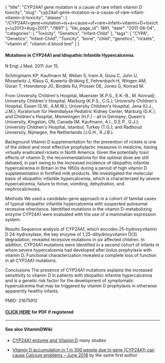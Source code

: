 {
    "title": "CYP24A1 gene mutation is a cause of rare infant vitamin D toxicity",
    "slug": "cyp24a1-gene-mutation-is-a-cause-of-rare-infant-vitamin-d-toxicity",
    "aliases": [
        "/CYP24A1+gene+mutation+is+a+cause+of+rare+infant+vitamin+D+toxicity+\u2013+Aug+2011",
        "/1891"
    ],
    "tiki_page_id": 1891,
    "date": "2011-08-04",
    "categories": [
        "Toxicity",
        "Genetics",
        "Infant-Child"
    ],
    "tags": [
        "CYPA",
        "Genetics",
        "Infant-Child",
        "Toxicity",
        "bone",
        "child",
        "genetics",
        "rickets",
        "vitamin d",
        "vitamin d blood test"
    ]
}


#### Mutations in CYP24A1 and Idiopathic Infantile Hypercalcemia.

N Engl J Med. 2011 Jun 15. 

Schlingmann KP, Kaufmann M, Weber S, Irwin A, Goos C, John U, Misselwitz J, Klaus G, Kuwertz-Bröking E, Fehrenbach H, Wingen AM, Güran T, Hoenderop JG, Bindels RJ, Prosser DE, Jones G, Konrad M.

From University Children's Hospital, Muenster (K.P.S., E.K.-B., M. Konrad); University Children's Hospital, Marburg (K.P.S., C.G.); University Children's Hospital, Essen (S.W., A.M.W.); University Children's Hospital, Jena (U.J., J.M.); Kuratorium für Heimdialyse Pediatric Kidney Center, Marburg (G.K.); and Children's Hospital, Memmingen (H.F.) - all in Germany; Queen's University, Kingston, ON, Canada (M. Kaufmann, A.I., D.E.P., G.J.); University Children's Hospital, Istanbul, Turkey (T.G.); and Radboud University, Nijmegen, the Netherlands (J.G.H., R.J.B.).

Background Vitamin D supplementation for the prevention of rickets is one of the oldest and most effective prophylactic measures in medicine, having virtually eradicated rickets in North America. Given the potentially toxic effects of vitamin D, the recommendations for the optimal dose are still debated, in part owing to the increased incidence of idiopathic infantile hypercalcemia in Britain in the 1950s during a period of high vitamin D supplementation in fortified milk products. We investigated the molecular basis of idiopathic infantile hypercalcemia, which is characterized by severe hypercalcemia, failure to thrive, vomiting, dehydration, and nephrocalcinosis. 

Methods We used a candidate-gene approach in a cohort of familial cases of typical idiopathic infantile hypercalcemia with suspected autosomal recessive inheritance. Identified mutations in the vitamin D-metabolizing enzyme CYP24A1 were evaluated with the use of a mammalian expression system. 

Results Sequence analysis of CYP24A1, which encodes 25-hydroxyvitamin D 24-hydroxylase, the key enzyme of 1,25-dihydroxyvitamin D(3) degradation, revealed recessive mutations in six affected children. In addition, CYP24A1 mutations were identified in a second cohort of infants in whom severe hypercalcemia had developed after bolus prophylaxis with vitamin D. Functional characterization revealed a complete loss of function in all CYP24A1 mutations. 

Conclusions The presence of CYP24A1 mutations explains the increased sensitivity to vitamin D in patients with idiopathic infantile hypercalcemia and is a genetic risk factor for the development of symptomatic hypercalcemia that may be triggered by vitamin D prophylaxis in otherwise apparently healthy infants.

PMID:  21675912

#### [CLICK HERE](https://www.VitaminDWiki.com/tiki-download_file.php?fileId=1934) for PDF if registered

---

#### See also VitaminDWiki

* [CYP24A1 enzyme and Vitamin D](/tags/cyp24a1-enzyme-and-vitamin-d.html) many studies

* [Vitamin D accumulation in 1 in 300 people due to gene (CYP24A1) can cause Calcium problems – June 2018](/posts/vitamin-d-accumulation-in-1-in-300-people-due-to-gene-cyp24a1-can-cause-calcium-problems) by the same first author